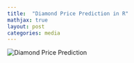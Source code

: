 ```yaml
---
title:  "Diamond Price Prediction in R"
mathjax: true
layout: post
categories: media
---
```


![Diamond Price Prediction](https://github.com/tammysilva/tammyts.github.io/assets/86021390/b8beb86c-01b2-4bde-85ba-25cc95fff350)

